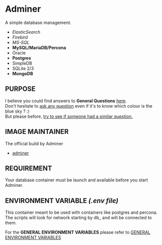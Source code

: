 # Adminer
A simple database management.  
- *ElasticSearch*  
- *Firebird*  
- *MS-SQL*  
- **MySQL/MariaDB/Percona**  
- Oracle  
- **Postgres**  
- SimpleDB  
- SQLite 2/3  
- **MongoDB**  

## PURPOSE
I believe you could find answers to **General Questions** <a href="../../README.md" title="" target="_blank">here</a>.  
Don't hesitate to <a href="https://github.com/jodumont/docker/issues/new" title="Ask a question by submitting an issue on github." target="_blank">ask any question</a> even if it's to know which colour is the blue sky ? :)  
But please before, <a href="https://github.com/jodumont/docker/issues?utf8=%E2%9C%93&q=is%3Aissue" title="Please look for a similar question through all the issues before opening a new one." target="_blank">try to see if someone had a similar question.</a>
## IMAGE MAINTAINER
The official build by Adminer  
- <a href="https://hub.docker.com/_/adminer/" title="Adminer a simple database management." target="_blank">adminer</a>
## REQUIREMENT
Your database container must be launch and available before you start Adminer.  

## ENVIRONMENT VARIABLE *(.env file)*  
This container meant to be used with containers like postgres and percona. The scripts will look for network starting by db_ and will be connected to them.  

For the **GENERAL ENVIRONMENT VARIABLES** please refer to <a href="../ENV.md" title="GENERAL ENVIRONMENT VARIABLES" target="">GENERAL ENVIRONMENT VARIABLES</a> 